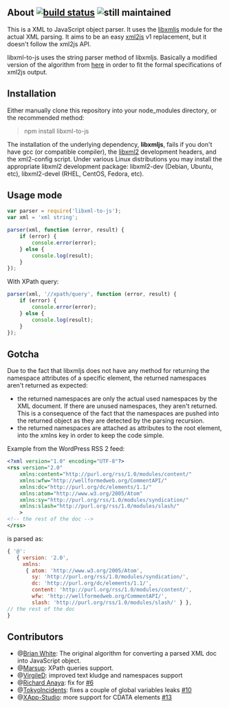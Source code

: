 ## About [![build status](https://secure.travis-ci.org/SaltwaterC/libxml-to-js.png?branch=master)](http://travis-ci.org/SaltwaterC/libxml-to-js) ![still maintained](http://stillmaintained.com/SaltwaterC/libxml-to-js.png)

This is a XML to JavaScript object parser. It uses the [libxmljs](https://github.com/polotek/libxmljs) module for the actual XML parsing. It aims to be an easy [xml2js](https://github.com/Leonidas-from-XIV/node-xml2js) v1 replacement, but it doesn't follow the xml2js API.

libxml-to-js uses the string parser method of libxmljs. Basically a modified version of the algorithm from [here](http://mscdex.net/code-snippets/) in order to fit the formal specifications of xml2js output.

## Installation

Either manually clone this repository into your node_modules directory, or the recommended method:

> npm install libxml-to-js

The installation of the underlying dependency, **libxmljs**, fails if you don't have gcc (or compatible compiler), the [libxml2](http://en.wikipedia.org/wiki/Libxml2) development headers, and the xml2-config script. Under various Linux distributions you may install the appropriate libxml2 development package: libxml2-dev (Debian, Ubuntu, etc), libxml2-devel (RHEL, CentOS, Fedora, etc).

## Usage mode

```javascript
var parser = require('libxml-to-js');
var xml = 'xml string';

parser(xml, function (error, result) {
	if (error) {
		console.error(error);
	} else {
		console.log(result);
	}
});
```

With XPath query:

```javascript
parser(xml, '//xpath/query', function (error, result) {
	if (error) {
		console.error(error);
	} else {
		console.log(result);
	}
});
```

## Gotcha

Due to the fact that libxmljs does not have any method for returning the namespace attributes of a specific element, the returned namespaces aren't returned as expected:

 * the returned namespaces are only the actual used namespaces by the XML document. If there are unused namespaces, they aren't returned. This is a consequence of the fact that the namespaces are pushed into the returned object as they are detected by the parsing recursion.
 * the returned namespaces are attached as attributes to the root element, into the xmlns key in order to keep the code simple.

Example from the WordPress RSS 2 feed:

```xml
<?xml version="1.0" encoding="UTF-8"?>
<rss version="2.0"
	xmlns:content="http://purl.org/rss/1.0/modules/content/"
	xmlns:wfw="http://wellformedweb.org/CommentAPI/"
	xmlns:dc="http://purl.org/dc/elements/1.1/"
	xmlns:atom="http://www.w3.org/2005/Atom"
	xmlns:sy="http://purl.org/rss/1.0/modules/syndication/"
	xmlns:slash="http://purl.org/rss/1.0/modules/slash/"
	>
<!-- the rest of the doc -->
</rss>
```

is parsed as:

```javascript
{ '@': 
   { version: '2.0',
     xmlns: 
      { atom: 'http://www.w3.org/2005/Atom',
        sy: 'http://purl.org/rss/1.0/modules/syndication/',
        dc: 'http://purl.org/dc/elements/1.1/',
        content: 'http://purl.org/rss/1.0/modules/content/',
        wfw: 'http://wellformedweb.org/CommentAPI/',
        slash: 'http://purl.org/rss/1.0/modules/slash/' } },
// the rest of the doc
}
```

## Contributors

 * @[Brian White](https://github.com/mscdex): The original algorithm for converting a parsed XML doc into JavaScript object.
 * @[Marsup](https://github.com/Marsup): XPath queries support.
 * @[VirgileD](https://github.com/VirgileD): improved text kludge and namespaces support
 * @[Richard Anaya](https://github.com/richardanaya): fix for [#6](https://github.com/SaltwaterC/libxml-to-js/issues/6)
 * @[TokyoIncidents](https://github.com/TokyoIncidents): fixes a couple of global variables leaks [#10](https://github.com/SaltwaterC/libxml-to-js/pull/10)
 * @[XApp-Studio](https://github.com/XApp-Studio): more support for CDATA elements [#13](https://github.com/SaltwaterC/libxml-to-js/issues/13)

